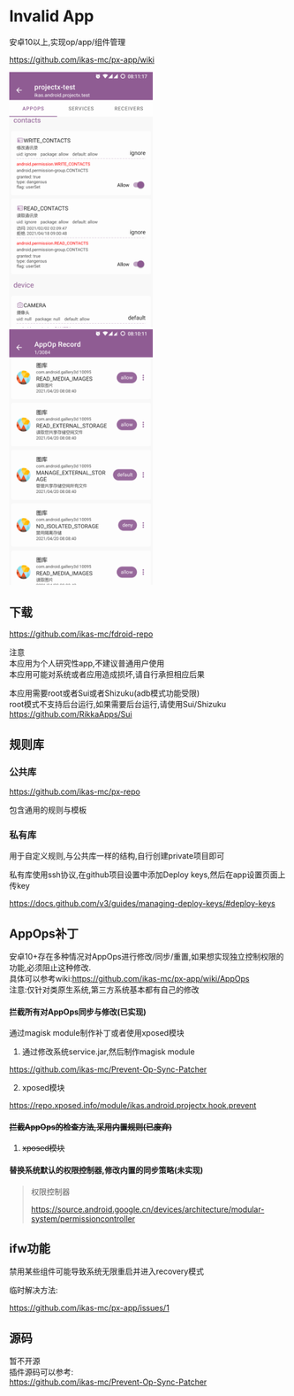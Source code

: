 # Invalid App

安卓10以上,实现op/app/组件管理

https://github.com/ikas-mc/px-app/wiki

<img src="https://raw.githubusercontent.com/ikas-mc/px-app/main/docs/screenshots/appops.png" width=260 > <img src="https://raw.githubusercontent.com/ikas-mc/px-app/main/docs/screenshots/record.png" width=260 >


## 下载
https://github.com/ikas-mc/fdroid-repo

注意   
本应用为个人研究性app,不建议普通用户使用   
本应用可能对系统或者应用造成损坏,请自行承担相应后果

本应用需要root或者Sui或者Shizuku(adb模式功能受限)   
root模式不支持后台运行,如果需要后台运行,请使用Sui/Shizuku   
https://github.com/RikkaApps/Sui


## 规则库

### 公共库
https://github.com/ikas-mc/px-repo 

包含通用的规则与模板

### 私有库
用于自定义规则,与公共库一样的结构,自行创建private项目即可

私有库使用ssh协议,在github项目设置中添加Deploy keys,然后在app设置页面上传key

https://docs.github.com/v3/guides/managing-deploy-keys/#deploy-keys


## AppOps补丁
安卓10+存在多种情况对AppOps进行修改/同步/重置,如果想实现独立控制权限的功能,必须阻止这种修改.   
具体可以参考wiki:https://github.com/ikas-mc/px-app/wiki/AppOps   
注意:仅针对类原生系统,第三方系统基本都有自己的修改  

#### 拦截所有对AppOps同步与修改(已实现)
通过magisk module制作补丁或者使用xposed模块

1. 通过修改系统service.jar,然后制作magisk module

  https://github.com/ikas-mc/Prevent-Op-Sync-Patcher

2. xposed模块

  https://repo.xposed.info/module/ikas.android.projectx.hook.prevent


#### ~~拦截AppOps的检查方法,采用内置规则(已废弃)~~
1. ~~xposed模块~~

#### 替换系统默认的权限控制器,修改内置的同步策略(未实现)

> 权限控制器
>
> https://source.android.google.cn/devices/architecture/modular-system/permissioncontroller

## ifw功能

禁用某些组件可能导致系统无限重启并进入recovery模式

临时解决方法:

https://github.com/ikas-mc/px-app/issues/1

## 源码
暂不开源   
插件源码可以参考:   
https://github.com/ikas-mc/Prevent-Op-Sync-Patcher

